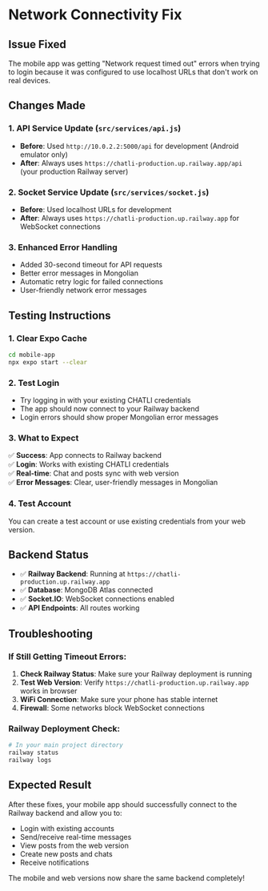 # Network Connectivity Fix

## Issue Fixed
The mobile app was getting "Network request timed out" errors when trying to login because it was configured to use localhost URLs that don't work on real devices.

## Changes Made

### 1. API Service Update (`src/services/api.js`)
- **Before**: Used `http://10.0.2.2:5000/api` for development (Android emulator only)
- **After**: Always uses `https://chatli-production.up.railway.app/api` (your production Railway server)

### 2. Socket Service Update (`src/services/socket.js`)
- **Before**: Used localhost URLs for development
- **After**: Always uses `https://chatli-production.up.railway.app` for WebSocket connections

### 3. Enhanced Error Handling
- Added 30-second timeout for API requests
- Better error messages in Mongolian
- Automatic retry logic for failed connections
- User-friendly network error messages

## Testing Instructions

### 1. Clear Expo Cache
```bash
cd mobile-app
npx expo start --clear
```

### 2. Test Login
- Try logging in with your existing CHATLI credentials
- The app should now connect to your Railway backend
- Login errors should show proper Mongolian error messages

### 3. What to Expect
✅ **Success**: App connects to Railway backend  
✅ **Login**: Works with existing CHATLI credentials  
✅ **Real-time**: Chat and posts sync with web version  
✅ **Error Messages**: Clear, user-friendly messages in Mongolian  

### 4. Test Account
You can create a test account or use existing credentials from your web version.

## Backend Status
- ✅ **Railway Backend**: Running at `https://chatli-production.up.railway.app`
- ✅ **Database**: MongoDB Atlas connected
- ✅ **Socket.IO**: WebSocket connections enabled
- ✅ **API Endpoints**: All routes working

## Troubleshooting

### If Still Getting Timeout Errors:
1. **Check Railway Status**: Make sure your Railway deployment is running
2. **Test Web Version**: Verify `https://chatli-production.up.railway.app` works in browser
3. **WiFi Connection**: Make sure your phone has stable internet
4. **Firewall**: Some networks block WebSocket connections

### Railway Deployment Check:
```bash
# In your main project directory
railway status
railway logs
```

## Expected Result
After these fixes, your mobile app should successfully connect to the Railway backend and allow you to:
- Login with existing accounts
- Send/receive real-time messages
- View posts from the web version
- Create new posts and chats
- Receive notifications

The mobile and web versions now share the same backend completely! 